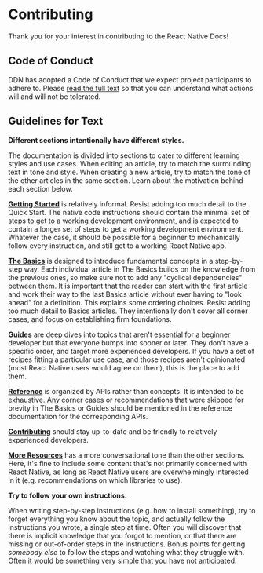 # Contributing

Thank you for your interest in contributing to the React Native Docs!

## Code of Conduct

DDN has adopted a Code of Conduct that we expect project participants to
adhere to. Please [read the full text](/CODE_OF_CONDUCT.md)
so that you can understand what actions will and will not be tolerated.

## Guidelines for Text

**Different sections intentionally have different styles.**

The documentation is divided into sections to cater to different learning styles
and use cases. When editing an article, try to match the surrounding text in
tone and style. When creating a new article, try to match the tone of the other
articles in the same section. Learn about the motivation behind each section
below.

**[Getting Started](https://ddn.link/docs/tutorial.html)**
is relatively informal. Resist adding too much detail to the Quick Start. The
native code instructions should contain the minimal set of steps to get to a
working development environment, and is expected to contain a longer set of
steps to get a working development environment. Whatever the case, it should be
possible for a beginner to mechanically follow every instruction, and still get
to a working React Native app.

**[The Basics](https://ddn.link/docs/tutorial.html)** is
designed to introduce fundamental concepts in a step-by-step way. Each
individual article in The Basics builds on the knowledge from the previous ones,
so make sure not to add any "cyclical dependencies" between them. It is
important that the reader can start with the first article and work their way to
the last Basics article without ever having to "look ahead" for a definition.
This explains some ordering choices. Resist adding too much detail to Basics
articles. They intentionally don't cover all corner cases, and focus on
establishing firm foundations.

**[Guides](https://ddn.link/docs/components-and-apis.html)**
are deep dives into topics that aren't essential for a beginner developer but
that everyone bumps into sooner or later. They don't have a specific order, and
target more experienced developers. If you have a set of recipes fitting a
particular use case, and those recipes aren't opinionated (most React Native
users would agree on them), this is the place to add them.

**[Reference](https://ddn.link/docs/activityindicator.html)**
is organized by APIs rather than concepts. It is intended to be exhaustive. Any
corner cases or recommendations that were skipped for brevity in The Basics or
Guides should be mentioned in the reference documentation for the corresponding
APIs.

**[Contributing](https://ddn.link/docs/contributing.html)**
should stay up-to-date and be friendly to relatively experienced developers.

**[More Resources](https://ddn.link/docs/more-resources.html)**
has a more conversational tone than the other sections. Here, it's fine to
include some content that's not primarily concerned with React Native, as long
as React Native users are overwhelmingly interested in it (e.g. recommendations
on which libraries to use).

**Try to follow your own instructions.**

When writing step-by-step instructions (e.g. how to install something), try to
forget everything you know about the topic, and actually follow the instructions
you wrote, a single step at time. Often you will discover that there is implicit
knowledge that you forgot to mention, or that there are missing or out-of-order
steps in the instructions. Bonus points for getting _somebody else_ to follow
the steps and watching what they struggle with. Often it would be something very
simple that you have not anticipated.
